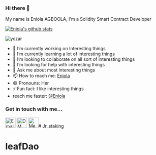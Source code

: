 ### Hi there 👋

<!--
**Eniola/Eniola** is a ✨ _special_ ✨ repository because its `README.md` (this file) appears on your GitHub profile.-->

My name is Eniola AGBOOLA, I'm a Solidity Smart Contract Developer

[![Eniola's github stats](https://github-readme-stats.vercel.app/api?username=eniola4031&show_icons=true&theme=radical&hide=stars)](https://github.com/eniola4031/)<p><img align="center" src="https://github-readme-streak-stats.herokuapp.com/?user=Eniola&" alt="yczar" /></p>


- 🔭 I’m currently working on Interesting things
- 🌱 I’m currently learning a lot of interesting things
- 👯 I’m looking to collaborate on all sort of interesting things
- 🤔 I’m looking for help with interesting things
- 💬 Ask me about most interesting things
- 📫 How to reach me: [Eniola](https://twitter.com/agboolaenny)
- 😄 Pronouns: Her
- ⚡ Fun fact: I like interesting things
- reach me faster: [@Eniola](https://twitter.com/agboolaenny)


### Get in touch with me...

[<img src='https://image.flaticon.com/icons/svg/2965/2965306.svg' width='32' title='Email Me!'>](mailto://agboola.eniola4031@gmail.com)
[<img src='https://image.flaticon.com/icons/svg/1409/1409937.svg' width='32' title='DM Me!'>](https://twitter.com/agboolaenny)
[<img src='https://image.flaticon.com/icons/svg/1409/1409945.svg' width='32' title='Message Me!'>](https://www.linkedin.com/in/eniola-agboola/)# Jr_staking
# leafDao
